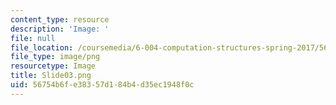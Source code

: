 ```yaml
---
content_type: resource
description: 'Image: '
file: null
file_location: /coursemedia/6-004-computation-structures-spring-2017/56754b6fe38357d184b4d35ec1948f0c_Slide03.png
file_type: image/png
resourcetype: Image
title: Slide03.png
uid: 56754b6f-e383-57d1-84b4-d35ec1948f0c
---
```

